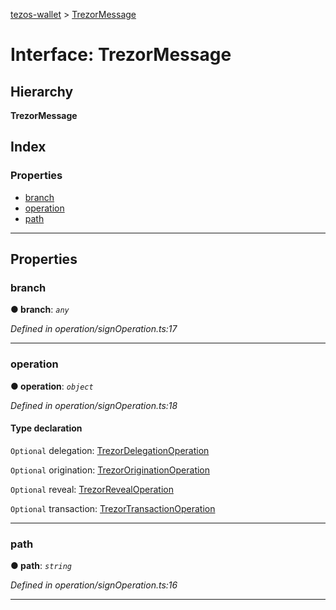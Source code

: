 [tezos-wallet](../README.md) > [TrezorMessage](../interfaces/trezormessage.md)

# Interface: TrezorMessage

## Hierarchy

**TrezorMessage**

## Index

### Properties

* [branch](trezormessage.md#branch)
* [operation](trezormessage.md#operation)
* [path](trezormessage.md#path)

---

## Properties

<a id="branch"></a>

###  branch

**● branch**: *`any`*

*Defined in operation/signOperation.ts:17*

___
<a id="operation"></a>

###  operation

**● operation**: *`object`*

*Defined in operation/signOperation.ts:18*

#### Type declaration

`Optional`  delegation: [TrezorDelegationOperation](../#trezordelegationoperation)

`Optional`  origination: [TrezorOriginationOperation](../#trezororiginationoperation)

`Optional`  reveal: [TrezorRevealOperation](../#trezorrevealoperation)

`Optional`  transaction: [TrezorTransactionOperation](../#trezortransactionoperation)

___
<a id="path"></a>

###  path

**● path**: *`string`*

*Defined in operation/signOperation.ts:16*

___

